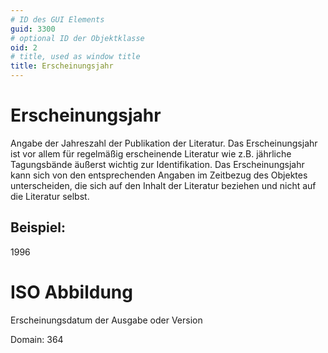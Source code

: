 ```yaml
---
# ID des GUI Elements
guid: 3300
# optional ID der Objektklasse
oid: 2
# title, used as window title
title: Erscheinungsjahr
---
```


# Erscheinungsjahr

Angabe der Jahreszahl der Publikation der Literatur. Das Erscheinungsjahr ist vor allem für regelmäßig erscheinende Literatur wie z.B. jährliche Tagungsbände äußerst wichtig zur Identifikation. Das Erscheinungsjahr kann sich von den entsprechenden Angaben im Zeitbezug des Objektes unterscheiden, die sich auf den Inhalt der Literatur beziehen und nicht auf die Literatur selbst.

## Beispiel:

1996

# ISO Abbildung

Erscheinungsdatum der Ausgabe oder Version

Domain: 364
